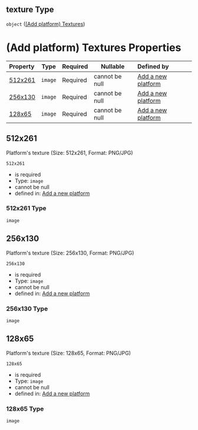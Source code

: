 ## texture Type

`object` ([(Add platform) Textures](add-platform-properties-add-platform-textures.md))

# (Add platform) Textures Properties

| Property            | Type    | Required | Nullable       | Defined by                                                                                                                                                                                |
| :------------------ | ------- | -------- | -------------- | :---------------------------------------------------------------------------------------------------------------------------------------------------------------------------------------- |
| [512x261](#512x261) | `image` | Required | cannot be null | [Add a new platform](add-platform-properties-add-platform-textures-properties-512x261.md "http&#x3A;//www.city-game-studio.com/add.platform.json#/properties/texture/properties/512x261") |
| [256x130](#256x130) | `image` | Required | cannot be null | [Add a new platform](add-platform-properties-add-platform-textures-properties-256x130.md "http&#x3A;//www.city-game-studio.com/add.platform.json#/properties/texture/properties/256x130") |
| [128x65](#128x65)   | `image` | Required | cannot be null | [Add a new platform](add-platform-properties-add-platform-textures-properties-128x65.md "http&#x3A;//www.city-game-studio.com/add.platform.json#/properties/texture/properties/128x65")   |

## 512x261

Platform's texture (Size: 512x261, Format: PNG/JPG)


`512x261`

-   is required
-   Type: `image`
-   cannot be null
-   defined in: [Add a new platform](add-platform-properties-add-platform-textures-properties-512x261.md "http&#x3A;//www.city-game-studio.com/add.platform.json#/properties/texture/properties/512x261")

### 512x261 Type

`image`

## 256x130

Platform's texture (Size: 256x130, Format: PNG/JPG)


`256x130`

-   is required
-   Type: `image`
-   cannot be null
-   defined in: [Add a new platform](add-platform-properties-add-platform-textures-properties-256x130.md "http&#x3A;//www.city-game-studio.com/add.platform.json#/properties/texture/properties/256x130")

### 256x130 Type

`image`

## 128x65

Platform's texture (Size: 128x65, Format: PNG/JPG)


`128x65`

-   is required
-   Type: `image`
-   cannot be null
-   defined in: [Add a new platform](add-platform-properties-add-platform-textures-properties-128x65.md "http&#x3A;//www.city-game-studio.com/add.platform.json#/properties/texture/properties/128x65")

### 128x65 Type

`image`
